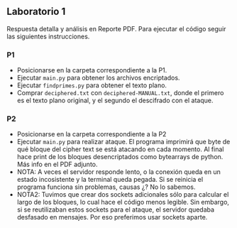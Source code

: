 ## Laboratorio 1

Respuesta detalla y análisis en Reporte PDF. Para ejecutar el código seguir las siguientes instrucciones.

### P1

- Posicionarse en la carpeta correspondiente a la P1.
- Ejecutar `main.py` para obtener los archivos encriptados.
- Ejecutar `findprimes.py` para obtener el texto plano.
- Comprar `deciphered.txt` con `deciphered-MANUAL.txt`, donde el primero es el texto plano original, y el segundo el descifrado con el ataque.

### P2

- Posicionarse en la carpeta correspondiente a la P2
- Ejecutar `main.py` para realizar ataque. El programa imprimirá que byte de qué bloque del cipher text se está atacando en cada momento. Al final hace print de los bloques desencriptados como bytearrays de python. Más info en el PDF adjunto.
- NOTA: A veces el servidor responde lento, o la conexión queda en un estado incosistente y la terminal queda pegada. Si se reinicia el programa funciona sin problemas, causas ¿? No lo sabemos.
- NOTA2: Tuvimos que crear dos sockets adicionales sólo para calcular el largo de los bloques, lo cual hace el código menos legible. Sin embargo, si se reutilizaban estos sockets para el ataque, el servidor quedaba desfasado en mensajes. Por eso preferimos usar sockets aparte.
